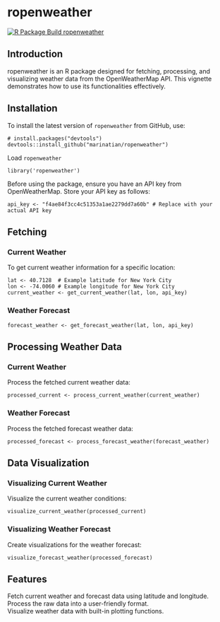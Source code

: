 # ropenweather
[![R Package Build ropenweather](https://github.com/marinatian/534project/actions/workflows/r.yml/badge.svg)](https://github.com/marinatian/534project/actions/workflows/r.yml)
## Introduction

ropenweather is an R package designed for fetching, processing, and visualizing weather data from the OpenWeatherMap API. This vignette demonstrates how to use its functionalities effectively.

## Installation

To install the latest version of `ropenweather` from GitHub, use:

```{r}
# install.packages("devtools")
devtools::install_github("marinatian/ropenweather")
```

Load `ropenweather`

```{r}
library('ropenweather')
```

Before using the package, ensure you have an API key from OpenWeatherMap. Store your API key as follows:
```{r}
api_key <- "f4ae84f3cc4c51353a1ae2279dd7a60b" # Replace with your actual API key
```

## Fetching
### Current Weather
To get current weather information for a specific location:
```{r}
lat <- 40.7128  # Example latitude for New York City
lon <- -74.0060 # Example longitude for New York City
current_weather <- get_current_weather(lat, lon, api_key)
```

### Weather Forecast
```{r}
forecast_weather <- get_forecast_weather(lat, lon, api_key)
```

## Processing Weather Data
### Current Weather
Process the fetched current weather data:
```{r}
processed_current <- process_current_weather(current_weather)

```

### Weather Forecast
Process the fetched forecast weather data:
```{r}
processed_forecast <- process_forecast_weather(forecast_weather)
```

## Data Visualization
### Visualizing Current Weather
Visualize the current weather conditions:
```{r}
visualize_current_weather(processed_current)
```

### Visualizing Weather Forecast
Create visualizations for the weather forecast:
```{r}
visualize_forecast_weather(processed_forecast)
```

## Features
Fetch current weather and forecast data using latitude and longitude.  
Process the raw data into a user-friendly format.  
Visualize weather data with built-in plotting functions.
